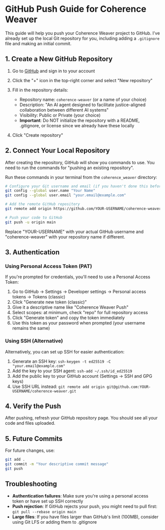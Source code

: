 # GitHub Push Guide for Coherence Weaver

This guide will help you push your Coherence Weaver project to GitHub. I've already set up the local Git repository for you, including adding a `.gitignore` file and making an initial commit.

## 1. Create a New GitHub Repository

1. Go to [GitHub](https://github.com/) and sign in to your account
2. Click the "+" icon in the top-right corner and select "New repository"
3. Fill in the repository details:
   - Repository name: `coherence-weaver` (or a name of your choice)
   - Description: "An AI agent designed to facilitate justice-aligned collaboration between different AI systems"
   - Visibility: Public or Private (your choice)
   - **Important**: Do NOT initialize the repository with a README, .gitignore, or license since we already have these locally

4. Click "Create repository"

## 2. Connect Your Local Repository

After creating the repository, GitHub will show you commands to use. You need to run the commands for "pushing an existing repository".

Run these commands in your terminal from the `coherence_weaver` directory:

```bash
# Configure your Git username and email (if you haven't done this before)
git config --global user.name "Your Name"
git config --global user.email "your.email@example.com"

# Add the remote GitHub repository
git remote add origin https://github.com/YOUR-USERNAME/coherence-weaver.git

# Push your code to GitHub
git push -u origin main
```

Replace "YOUR-USERNAME" with your actual GitHub username and "coherence-weaver" with your repository name if different.

## 3. Authentication

### Using Personal Access Token (PAT)

If you're prompted for credentials, you'll need to use a Personal Access Token:

1. Go to GitHub → Settings → Developer settings → Personal access tokens → Tokens (classic)
2. Click "Generate new token (classic)"
3. Give it a descriptive name like "Coherence Weaver Push"
4. Select scopes: at minimum, check "repo" for full repository access
5. Click "Generate token" and copy the token immediately
6. Use this token as your password when prompted (your username remains the same)

### Using SSH (Alternative)

Alternatively, you can set up SSH for easier authentication:

1. Generate an SSH key: `ssh-keygen -t ed25519 -C "your.email@example.com"`
2. Add the key to your SSH agent: `ssh-add ~/.ssh/id_ed25519`
3. Add the public key to your GitHub account (Settings → SSH and GPG keys)
4. Use SSH URL instead: `git remote add origin git@github.com:YOUR-USERNAME/coherence-weaver.git`

## 4. Verify the Push

After pushing, refresh your GitHub repository page. You should see all your code and files uploaded.

## 5. Future Commits

For future changes, use:

```bash
git add .
git commit -m "Your descriptive commit message"
git push
```

## Troubleshooting

- **Authentication failures**: Make sure you're using a personal access token or have set up SSH correctly
- **Push rejection**: If GitHub rejects your push, you might need to pull first: `git pull --rebase origin main`
- **Large files**: If you have files larger than GitHub's limit (100MB), consider using Git LFS or adding them to .gitignore
